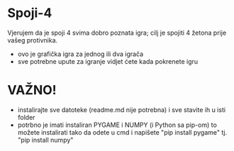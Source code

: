 # Spoji-4
Vjerujem da je spoji 4 svima dobro poznata igra; cilj je spojiti 4 žetona prije vašeg protivnika.
- ovo je grafička igra za jednog ili dva igrača
- sve potrebne upute za igranje vidjet ćete kada pokrenete igru

# VAŽNO!
- instalirajte sve datoteke (readme.md nije potrebna) i sve stavite ih u isti folder
- potrbno je imati instaliran PYGAME i NUMPY (i Python sa pip-om)
    to možete instalirati tako da odete u cmd i napišete "pip install pygame" tj. "pip install numpy"
